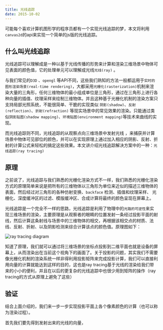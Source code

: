 ```yaml
---
title: 光线追踪
date: 2015-10-02
---
```



可能每个喜欢计算机图形学的程序员都有一个实现光线追踪的梦，本文将利用`canvas2d`的api来实现一个简单的js版的光线追踪。

## 什么叫光线追踪

光线追踪可以理解成是一种以基于光线传播的形势来计算和渲染三维场景中物体可见表面的颜色值，它的处理单元可以理解成光线`光线(ray)` 。

与我们常见的`D3D` 、`opengl` 等API不同，这些我们熟知的方法一般都运用于`实时的图形渲染场景(real-time rendering)`，大都采用`光栅化(rasterization)`机制来渲染大量的三角形，任何三维物体的最小组成单位是三角形，通过在三角形上进行各种向量的插值、纹理采样来绘制三维物体。并且这种基于光栅化机制的渲染方案只支持局部光照系统，不能很简单、干脆的实现类似 `阴影(shadow)`、`反射(reflection)`、`折射(refraction)` 等现实场景中的常见效果的渲染。只能通过类似`阴影贴图(shadow mapping)`、`环境贴图(environment mapping)`等技术来曲线的实现。

而光线追踪则不同，光线追踪的从观察点向三维场景中发射光线 ，来捕获并计算场景中物体可见部位的颜色，并可以在实现原理上通过加入相应的阴影、反射、折射的计算公式来轻松的搞定这些效果。本文讲介绍光线追踪解决方案中的一种：`光线追踪(ray tracing)` 

## 原理 

之前说了，光线追踪与我们熟悉的光栅化渲染方式不一样，我们熟悉的光栅化渲染方式的原理简单来说是把所有的三维物体以三角形为单位来近似的描述三维物体的表面，然后经过对三角形的各种仿射变换、`backface` 检测、插值和纹理采样、 光栅化、深度缓冲区的过滤、模版缓冲区、合成计算将最终的颜色呈现在屏幕上。

光线追踪是一个完全不一样的思路，光线追踪是利用了物理中的`光路的可逆性`来实现三维场景的渲染，主要原理是从观察者的眼睛的位置发射一条经过投影平面的射线，然后计算这条射线与场景中的三维物体的相交，再根据该相交点的材质、法线、反射、折射、以及阴影检测来综合计算该点的颜色值。原理图如下：

![ray tracing diagram][ray-tracing]



知道了原理，我们就可以通过将三维场景的坐标点投影到二维平面也就是设备的屏幕上，从而渲染出在当前这个视角下的画面了。关于投影的问题，其实我们不需要像光栅化机制的渲染系统一样非得利用投影矩阵来完成投影计算，我们可以直接利用向量的计算就能达到这样的目的，这也是ray tracing基于光线的渲染给我们带来的小小的便利，并且在以后的更复杂的光线追踪中也很少用到矩阵的操作（ray tracing的方式从原理上避免了这些）

## 验证

结合上面介绍的，我们来一步一步实现投影平面上各个像素颜色的计算（也可以称为渲染过程）。

首先我们要先得到发射出来的光线的向量，

[ray-tracing]: https://jasonchen1982.github.io/blog/pictures/raytracing/raytracediagram.png	"ray tracing diagram"



